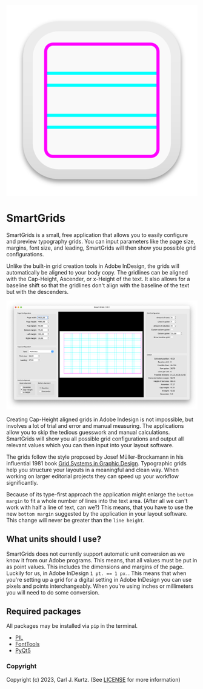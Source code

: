 ![app icon](assets/smart_grids-icon.png)

# SmartGrids

SmartGrids is a small, free application that allows you to easily configure and preview typography grids.
You can input parameters like the page size, margins, font size, and leading, SmartGrids will then show you possible grid configurations.

Unlike the built-in grid creation tools in Adobe InDesign, the grids will automatically be aligned to your body copy. The gridlines can be aligned with the Cap-Height, Ascender, or x-Height of the text. It also allows for a baseline shift so that the gridlines don't align with the baseline of the text but with the descenders.

![preview image](assets/readme_image-1.png)

Creating Cap-Height aligned grids in Adobe Indesign is not impossible, but involves a lot of trial and error and manual measuring. The applications allow you to skip the tedious guesswork and manual calculations. SmartGrids will show you all possible grid configurations and output all relevant values which you can then input into your layout software.

The grids follow the style proposed by Josef Müller-Brockamann in his influential 1981 book [Grid Systems in Graphic Design](https://books.google.de/books/about/Grid_Systems_in_Graphic_Design_a_Visual.html?id=YOgtwAEACAAJ&redir_esc=y). Typographic grids help you structure your layouts in a meaningful and clean way. When working on larger editorial projects they can speed up your workflow significantly.

Because of its type-first approach the application might enlarge the ```bottom margin``` to fit a whole number of lines into the text area. (After all we can't work with half a line of text, can we?) This means, that you have to use the new ```bottom margin``` suggested by the application in your layout software. This change will never be greater than the ```line height```.

## What units should I use?
SmartGrids does not currently support automatic unit conversion as we know it from our Adobe programs. This means, that all values must be put in as point values. This includes the dimensions and margins of the page. Luckily for us, in Adobe InDesign ```1 pt. == 1 px.```. This means that when you're setting up a grid for a digital setting in Adobe InDesign you can use pixels and points interchangeably. When you're using inches or millimeters you will need to do some conversion.

## Required packages
All packages may be installed via ```pip``` in the terminal.

- [PIL](https://pypi.org/project/Pillow/)
- [FontTools](https://pypi.org/project/fonttools/)
- [PyQt5](https://pypi.org/project/PyQt5/)

### Copyright
Copyright (c) 2023, Carl J. Kurtz. (See [LICENSE](LICENSE) for more information)